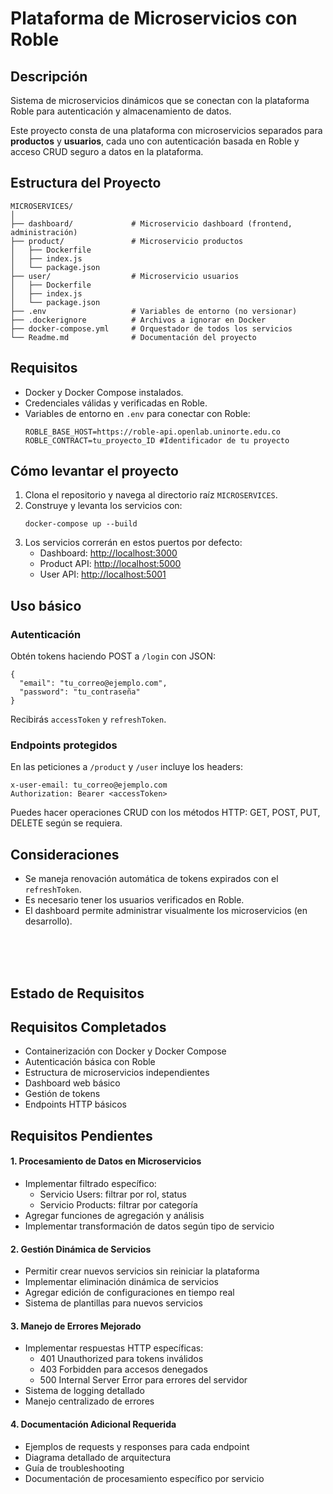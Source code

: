 <h1> Plataforma de Microservicios con Roble</h1>

<h2>Descripción</h2>
Sistema de microservicios dinámicos que se conectan con la plataforma Roble para autenticación y almacenamiento de datos.

<p>Este proyecto consta de una plataforma con microservicios separados para <strong>productos</strong> y <strong>usuarios</strong>, cada uno con autenticación basada en Roble y acceso CRUD seguro a datos en la plataforma.</p>
<h2>Estructura del Proyecto</h2>
<pre><code>MICROSERVICES/
│
├── dashboard/             # Microservicio dashboard (frontend, administración)
├── product/               # Microservicio productos
│   ├── Dockerfile
│   ├── index.js
│   └── package.json
├── user/                  # Microservicio usuarios
│   ├── Dockerfile
│   ├── index.js
│   └── package.json
├── .env                   # Variables de entorno (no versionar)
├── .dockerignore          # Archivos a ignorar en Docker
├── docker-compose.yml     # Orquestador de todos los servicios
└── Readme.md              # Documentación del proyecto
</code></pre>
<h2>Requisitos</h2>
<ul>
  <li>Docker y Docker Compose instalados.</li>
  <li>Credenciales válidas y verificadas en Roble.</li>
  <li>Variables de entorno en <code>.env</code> para conectar con Roble:
    <pre><code>ROBLE_BASE_HOST=https://roble-api.openlab.uninorte.edu.co
ROBLE_CONTRACT=tu_proyecto_ID #Identificador de tu proyecto</code></pre>
  </li>
</ul>
<h2>Cómo levantar el proyecto</h2>
<ol>
  <li>Clona el repositorio y navega al directorio raíz <code>MICROSERVICES</code>.</li>
  <li>Construye y levanta los servicios con:
    <pre><code>docker-compose up --build</code></pre>
  </li>
  <li>Los servicios correrán en estos puertos por defecto:
    <ul>
      <li>Dashboard: <a href="http://localhost:3000">http://localhost:3000</a></li>
      <li>Product API: <a href="http://localhost:5000">http://localhost:5000</a></li>
      <li>User API: <a href="http://localhost:5001">http://localhost:5001</a></li>
    </ul>
  </li>
</ol>
<h2>Uso básico</h2>
<h3>Autenticación</h3>
<p>Obtén tokens haciendo POST a <code>/login</code> con JSON:</p>
<pre><code>{
  "email": "tu_correo@ejemplo.com",
  "password": "tu_contraseña"
}</code></pre>
<p>Recibirás <code>accessToken</code> y <code>refreshToken</code>.</p>
<h3>Endpoints protegidos</h3>
<p>En las peticiones a <code>/product</code> y <code>/user</code> incluye los headers:</p>
<pre><code>x-user-email: tu_correo@ejemplo.com
Authorization: Bearer &lt;accessToken&gt;</code></pre>
<p>Puedes hacer operaciones CRUD con los métodos HTTP: GET, POST, PUT, DELETE según se requiera.</p>
<h2>Consideraciones</h2>
<ul>
  <li>Se maneja renovación automática de tokens expirados con el <code>refreshToken</code>.</li>
  <li>Es necesario tener los usuarios verificados en Roble.</li>
  <li>El dashboard permite administrar visualmente los microservicios (en desarrollo).</li>
</ul>

</br>
</br>
</br>


<h2>Estado de Requisitos</h2>

<h2> Requisitos Completados</h2>
<ul>
  <li>Containerización con Docker y Docker Compose</li>
  <li>Autenticación básica con Roble</li>
  <li>Estructura de microservicios independientes</li>
  <li>Dashboard web básico</li>
  <li>Gestión de tokens</li>
  <li>Endpoints HTTP básicos</li>
</ul>

<h2>Requisitos Pendientes</h2>

<h4>1. Procesamiento de Datos en Microservicios</h4>
<ul>
  <li>Implementar filtrado específico:
    <ul>
      <li>Servicio Users: filtrar por rol, status</li>
      <li>Servicio Products: filtrar por categoría</li>
    </ul>
  </li>
  <li>Agregar funciones de agregación y análisis</li>
  <li>Implementar transformación de datos según tipo de servicio</li>
</ul>

<h4>2. Gestión Dinámica de Servicios</h4>
<ul>
  <li>Permitir crear nuevos servicios sin reiniciar la plataforma</li>
  <li>Implementar eliminación dinámica de servicios</li>
  <li>Agregar edición de configuraciones en tiempo real</li>
  <li>Sistema de plantillas para nuevos servicios</li>
</ul>

<h4>3. Manejo de Errores Mejorado</h4>
<ul>
  <li>Implementar respuestas HTTP específicas:
    <ul>
      <li>401 Unauthorized para tokens inválidos</li>
      <li>403 Forbidden para accesos denegados</li>
      <li>500 Internal Server Error para errores del servidor</li>
    </ul>
  </li>
  <li>Sistema de logging detallado</li>
  <li>Manejo centralizado de errores</li>
</ul>

<h4>4. Documentación Adicional Requerida</h4>
<ul>
  <li>Ejemplos de requests y responses para cada endpoint</li>
  <li>Diagrama detallado de arquitectura</li>
  <li>Guía de troubleshooting</li>
  <li>Documentación de procesamiento específico por servicio</li>
</ul>

